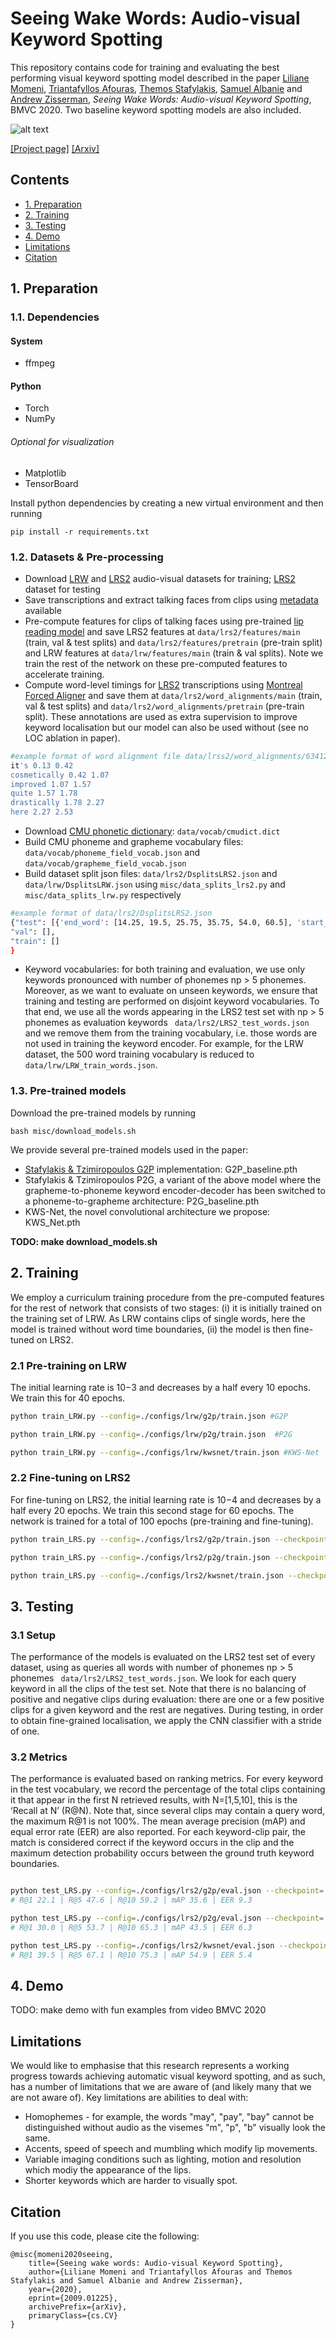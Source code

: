 # Seeing Wake Words: Audio-visual Keyword Spotting
This repository contains code for training and evaluating the best performing visual keyword spotting model described in the paper [Liliane Momeni](http://www.robots.ox.ac.uk/~liliane/), [Triantafyllos Afouras](http://www.robots.ox.ac.uk/~afourast/), [Themos Stafylakis](http://github.com/tstafylakis), [Samuel Albanie](http://www.robots.ox.ac.uk/~albanie/) and [Andrew Zisserman](http://www.robots.ox.ac.uk/~az/),
*Seeing Wake Words: Audio-visual Keyword Spotting*, BMVC 2020. Two baseline keyword spotting models are also included.

![alt text](media/teaser/teaser_fig.gif )

[[Project page]](http://www.robots.ox.ac.uk/~vgg/research/kws-net/) [[Arxiv]](https://arxiv.org/abs/2009.01225) 


## Contents
* [1. Preparation](https://github.com/lilianemomeni/KWS-Net#1-preparation)
* [2. Training](https://github.com/lilianemomeni/KWS-Net#2-training)
* [3. Testing](https://github.com/lilianemomeni/KWS-Net#3-testing)
* [4. Demo](https://github.com/lilianemomeni/KWS-Net#3-demo)
* [Limitations](https://github.com/lilianemomeni/KWS-Net#limitations)
* [Citation](https://github.com/lilianemomeni/KWS-Net#citation)


## 1. Preparation

### 1.1. Dependencies

#### System 
* ffmpeg

#### Python 
* Torch
* NumPy

###### Optional for visualization
* Matplotlib
* TensorBoard

Install python dependencies by creating a new virtual environment and then running 

```
pip install -r requirements.txt
```

### 1.2. Datasets & Pre-processing

* Download [LRW](https://www.robots.ox.ac.uk/~vgg/data/lip_reading/lrw1.html) and [LRS2](https://www.robots.ox.ac.uk/~vgg/data/lip_reading/lrs2.html) audio-visual datasets for training; [LRS2](https://www.robots.ox.ac.uk/~vgg/data/lip_reading/lrs2.html) dataset for testing
* Save transcriptions and extract talking faces from clips using [metadata](https://www.robots.ox.ac.uk/~vgg/data/lip_reading/) available
* Pre-compute features for clips of talking faces using pre-trained [lip reading model](https://github.com/afourast/deep_lip_reading) and save LRS2 features at ```data/lrs2/features/main``` (train, val & test splits)  and ```data/lrs2/features/pretrain``` (pre-train split) and LRW features at ```data/lrw/features/main``` (train & val splits). Note we train the rest of the network on these pre-computed features to accelerate training.
* Compute word-level timings for [LRS2](https://www.robots.ox.ac.uk/~vgg/data/lip_reading/lrs2.html) transcriptions using [Montreal Forced Aligner](https://montreal-forced-aligner.readthedocs.io/en/latest/) and save them at ```data/lrs2/word_alignments/main```  (train, val & test splits) and ```data/lrs2/word_alignments/pretrain``` (pre-train split). These annotations are used as extra supervision to improve keyword localisation but our model can also be used without (see no LOC ablation in paper).
```bash
#example format of word alignment file data/lrss2/word_alignments/634124261710508263700049.txt
it's 0.13 0.42
cosmetically 0.42 1.07
improved 1.07 1.57
quite 1.57 1.78
drastically 1.78 2.27
here 2.27 2.53
```
* Download [CMU phonetic dictionary](https://github.com/cmusphinx/cmudict): ```data/vocab/cmudict.dict```
* Build CMU phoneme and grapheme vocabulary files: ```data/vocab/phoneme_field_vocab.json``` and ```data/vocab/grapheme_field_vocab.json```
* Build dataset split json files: ```data/lrs2/DsplitsLRS2.json``` and ```data/lrw/DsplitsLRW.json``` using ```misc/data_splits_lrs2.py``` and ```misc/data_splits_lrw.py``` respectively 
``` bash
#example format of data/lrs2/DsplitsLRS2.json
{"test": [{'end_word': [14.25, 19.5, 25.75, 35.75, 54.0, 60.5], 'start_word': [3.25, 15.0, 19.5, 25.75, 36.5, 54.0], 'widx': [4011, 43989, 77147, 120898, 118167, 129664], 'fn': '6330311066473698535/00011'},{'end_word': [9.5, 18.5, 27.5], 'start_word': [1.25, 9.5, 18.5], 'widx': [121092, 81694, 5788], 'fn': '6330311066473698535/00018'},{'end_word': [8.0, 12.0, 16.5, 24.75], 'start_word': [3.5, 8.0, 12.0, 16.5], 'widx': [4011, 129931, 130533, 102579], 'fn': '6330311066473698535/00022'}],
"val": [],
"train": []
}
```
* Keyword vocabularies: for both training and evaluation, we use only keywords pronounced with number of phonemes np > 5 phonemes. Moreover, as we want to evaluate on unseen keywords, we ensure that training and testing are performed on disjoint keyword vocabularies. To that end, we use all the words appearing in the LRS2 test set with np > 5 phonemes as evaluation keywords ``` data/lrs2/LRS2_test_words.json``` and we remove them from the training vocabulary, i.e. those words are not used in training the keyword encoder. For example, for the LRW dataset, the 500 word training vocabulary is reduced to ```data/lrw/LRW_train_words.json```.


### 1.3. Pre-trained models

Download the pre-trained models by running

```
bash misc/download_models.sh
```
We provide several pre-trained models used in the paper:

* [Stafylakis & Tzimiropoulos G2P](https://arxiv.org/pdf/1807.08469.pdf) implementation: G2P_baseline.pth
* Stafylakis & Tzimiropoulos P2G, a variant of the above model where the grapheme-to-phoneme keyword encoder-decoder has been switched to a phoneme-to-grapheme architecture: P2G_baseline.pth
* KWS-Net, the novel convolutional architecture we propose: KWS_Net.pth

**TODO: make download_models.sh**

## 2. Training

We employ a curriculum training procedure from the pre-computed features for the rest of network that consists of two stages: (i) it is initially trained on the training set of LRW. As LRW contains clips of single words, here the model is trained without word time boundaries, (ii) the model is then fine-tuned on LRS2.

### 2.1 Pre-training on LRW

The initial learning rate is 10−3 and decreases by a half every 10 epochs. We train this for 40 epochs. 

```bash
python train_LRW.py --config=./configs/lrw/g2p/train.json #G2P

python train_LRW.py --config=./configs/lrw/p2g/train.json  #P2G

python train_LRW.py --config=./configs/lrw/kwsnet/train.json #KWS-Net
```
### 2.2 Fine-tuning on LRS2

For fine-tuning on LRS2, the initial learning rate is 10−4 and decreases by a half every 20 epochs. We train this second stage for 60 epochs. The network is trained for a total of 100 epochs (pre-training and fine-tuning).

```bash
python train_LRS.py --config=./configs/lrs2/g2p/train.json --checkpoint=./path_where_lrw_g2p_model_saved.pth #G2P

python train_LRS.py --config=./configs/lrs2/p2g/train.json --checkpoint=./path_where_lrw_p2g_model_saved.pth #P2G

python train_LRS.py --config=./configs/lrs2/kwsnet/train.json --checkpoint=./path_where_lrw_kwsnet_model_saved.pth #KWS-Net
```

## 3. Testing

### 3.1 Setup  
The performance of the models is evaluated on the LRS2 test set of every dataset, using as queries all words with number of phonemes np > 5 phonemes ``` data/lrs2/LRS2_test_words.json```. We look for each query keyword in all the clips of the test set. Note that there is no balancing of positive and negative clips during evaluation: there are one or a few positive clips for a given keyword and the rest are negatives. During testing, in order to obtain fine-grained localisation, we apply the CNN classifier with a stride of one.

### 3.2 Metrics  
The performance is evaluated based on ranking metrics. For every keyword in the test vocabulary, we record the percentage of the total clips containing it that appear in the first N retrieved results, with N=[1,5,10], this is the ‘Recall at N’ (R@N). Note that, since several clips may contain a query word, the maximum R@1 is not 100%. The mean average precision (mAP) and equal error rate (EER) are also reported. For each keyword-clip pair, the match is considered correct if the keyword occurs in the clip and the maximum detection probability occurs between the ground truth keyword boundaries.

```bash

python test_LRS.py --config=./configs/lrs2/g2p/eval.json --checkpoint=./misc/pretrained_models/G2P_baseline.pth #G2P
# R@1 22.1 | R@5 47.6 | R@10 59.2 | mAP 35.6 | EER 9.3

python test_LRS.py --config=./configs/lrs2/p2g/eval.json --checkpoint=./misc/pretrained_models/P2G_baseline.pth #P2G
# R@1 30.0 | R@5 53.7 | R@10 65.3 | mAP 43.5 | EER 6.3

python test_LRS.py --config=./configs/lrs2/kwsnet/eval.json --checkpoint=./misc/pretrained_models/KWS_Net.pth #KWS-Net
# R@1 39.5 | R@5 67.1 | R@10 75.3 | mAP 54.9 | EER 5.4
```
## 4. Demo

TODO: make demo with fun examples from video BMVC 2020

## Limitations
We would like to emphasise that this research represents a working progress towards achieving automatic visual keyword spotting, and as such, has a number of limitations that we are aware of (and likely many that we are not aware of). Key limitations are abilities to deal with:
* Homophemes - for example, the words "may", "pay", "bay" cannot be distinguished without audio as the visemes "m", "p", "b" visually look the same.
* Accents, speed of speech and mumbling which modify lip movements.
* Variable imaging conditions such as lighting, motion and resolution which modiy the appearance of the lips.
* Shorter keywords which are harder to visually spot.

## Citation
If you use this code, please cite the following:
```
@misc{momeni2020seeing,
    title={Seeing wake words: Audio-visual Keyword Spotting},
    author={Liliane Momeni and Triantafyllos Afouras and Themos Stafylakis and Samuel Albanie and Andrew Zisserman},
    year={2020},
    eprint={2009.01225},
    archivePrefix={arXiv},
    primaryClass={cs.CV}
}
